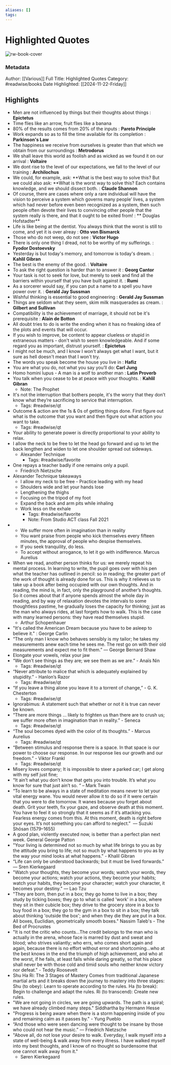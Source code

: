 ```yaml
---
aliases: []
tags:
---
```

# Highlighted Quotes

![rw-book-cover](https://readwise-assets.s3.amazonaws.com/static/images/article4.6bc1851654a0.png)
### Metadata
Author: [[Various]]
Full Title: Highlighted Quotes
Category: #readwise/books
Date Highlighted: [[2024-11-22-Friday]]

## Highlights
- Men are not influenced by things but their thoughts about things : **Epictetus**
- Time flies like an arrow, fruit flies like a banana
- 80% of the results comes from 20% of the inputs : **Pareto Principle**
- Work expands so as to fill the time available for its completion : **Parkinson's Law**
- The happiness we receive from ourselves is greater than that which we obtain from our surroundings : **Metrodorus**
- We shall leave this world as foolish and as wicked as we found it on our arrival : **Voltaire**
- We dont rise to the level of our expectations, we fall to the level of our training : **Archilochus**
- We could, for example, ask: **What is the best way to solve this? But we could also ask: **What is the worst way to solve this? Each contains knowledge, and we should dissect both. : **Claude Shannon**
- Of course, there are cases where only a rare individual will have the vision to perceive a system which governs many people’ lives, a system which had never before even been recognized as a system, then such people often devote their lives to convincing other people that the system really is there, and that it ought to be exited from! : ** Douglas Hofstadter**
- Life is like being at the dentist. You always think that the worst is still to come, and yet it is over alreay : **Otto von Bismarck**
- Those who do not weep, do not see : **Victor Hugo**
- There is only one thing I dread, not to be worthy of my sufferings. : **Fyodor Dostoevsky**
- Yesterday is but today's memory, and tomorrow is today's dream. : **Kahlil Gibran**
- The best is the enemy of the good. : **Voltaire**
- To ask the right question is harder than to answer it : **Georg Cantor**
- Your task is not to seek for love, but merely to seek and find all the barriers within yourself that you have built against it. : **Rumi**
- As a sorcerer would say, if you can put a name to a spell you have power over it. : **Gerald Jay Sussman**
- Wishful thinking is essential to good engineering : **Gerald Jay Sussman**
- Things are seldom what they seem, skim milk masquerades as cream. : **Gilbert and Sullivan**
- Compatibility is the achievement of marriage, it should not be it's prerequisite : **Alain de Botton**
- All doubt tries to do is write the ending when it has no freaking idea of the plots and events that will occur.
- If you wish to improve, be content to appear clueless or stupid in extraneous matters - don't wish to seem knowledgeable. And if some regard you as important, distrust yourself. : **Epictetus**
- I might not be much, and I know I won't always get what I want, but it sure as hell doesn't mean that I won't try.
- The words you speak become the house you live in : **Hafiz**
- You are what you do, not what you say you’ll do: **Carl Jung**
- Homo homini lupus - A man is a wolf to another man : **Latin Proverb**
- You talk when you cease to be at peace with your thoughts. : **Kahlil Gibran**
    - Note: The Prophet
- It's not the interruption that bothers people, it's the worry that they don’t know what they’re sacrificing to service that interruption.
    - Tags: #readwise/qt 
- Outcome & action are the 1s & 0s of getting things done. First figure out what is the outcome that you want and then figure out what action you want to take.
    - Tags: #readwise/qt 
- Your ability to generate power is directly proportional to your ability to relax.
- I allow the neck to be free to let the head go forward and up to let the back lengthen and widen to let one shoulder spread out sideways.
  - Alexander Technique
    - Tags: #readwise/favorite 
- One repays a teacher badly if one remains only a pupil.
  - Friedrich Nietzsche
- Alexander Technique takeaways
  - I allow my neck to be free - Practice leading with my head
  - Shoulders wide and let your hands lose
  - Lengthening the thighs
  - Focusing on the tripod of my foot
  - Expand the back and arm pits while inhaling
  - Work less on the exhale
    - Tags: #readwise/favorite 
    - Note: From Studio ACT class Fall 2021
- - We suffer more often in imagination than in reality
  - You want praise from people who kick themselves every fifteen minutes, the approval of people who despise themselves.
  - If you seek tranquility, do less.
  - To accept without arrogance, to let it go with indifference.
  Marcus Aurelius
- When we read, another person thinks for us: we merely repeat his mental process. In learning to write, the pupil goes over with his pen what the teacher has outlined in pencil: so in reading; the greater part of the work of thought is already done for us. This is why it relieves us to take up a book after being occupied with our own thoughts. And in reading, the mind is, in fact, only the playground of another’s thoughts. So it comes about that if anyone spends almost the whole day in reading, and by way of relaxation devotes the intervals to some thoughtless pastime, he gradually loses the capacity for thinking; just as the man who always rides, at last forgets how to walk. This is the case with many learned persons: they have read themselves stupid.
  - Arthur Schopenhauer
- "It's called the American Dream because you have to be asleep to believe it." : George Carlin
- “The only man I know who behaves sensibly is my tailor; he takes my measurements anew each time he sees me. The rest go on with their old measurements and expect me to fit them.”
  ​— George Bernard Shaw
- Elongate your vowels, relax your jaw
- “We don’t see things as they are; we see them as we are.” - Anaïs Nin
    - Tags: #readwise/qt 
- “Never attribute to malice that which is adequately explained by stupidity.” - Hanlon’s Razor
    - Tags: #readwise/qt 
- “If you leave a thing alone you leave it to a torrent of change,” - G. K. Chesterton
    - Tags: #readwise/qt 
- Ignorabimus: A statement such that whether or not it is true can never be known.
- “There are more things … likely to frighten us than there are to crush us; we suffer more often in imagination than in reality.” - Seneca
    - Tags: #readwise/qt 
- “The soul becomes dyed with the color of its thoughts.” - Marcus Aurelius
    - Tags: #readwise/qt 
- “Between stimulus and response there is a space. In that space is our power to choose our response. In our response lies our growth and our freedom.” - Viktor Frankl
    - Tags: #readwise/qt 
- Misery loves company;
  It is impossible to steer a parked car;
  I get along with my self just fine;
- “It ain’t what you don’t know that gets you into trouble. It’s what you know for sure that just ain’t so. “ – Mark Twain
- “To learn to be always in a state of meditation means never to let your vital energy wane. You would never allow it to do so if it were certain that you were to die tomorrow. It wanes because you forget about death. Grit your teeth, fix your gaze, and observe death at this moment. You have to feel it so strongly that it seems as if it’s attacking you. Fearless energy comes from this. At this moment, death is right before your eyes. It’s not something you can afford to neglect.” ​
  — Suzuki Shōsan (1579–1655)
- A good plan, violently executed now, is better than a perfect plan next week.
  General George Patton
- "Your living is determined not so much by what life brings to you as by the attitude you bring to life; not so much by what happens to you as by the way your mind looks at what happens." - Khalil Gibran
- “Life can only be understood backwards; but it must be lived forwards.”
  — Sren Kierkegaard
- "Watch your thoughts, they become your words; watch your words, they become your actions; watch your actions, they become your habits; watch your habits, they become your character; watch your character, it becomes your destiny." ― Lao Tzu
- "They are born, then put in a box; they go home to live in a box; they study by ticking boxes; they go to what is called 'work' in a box, where they sit in their cubicle box; they drive to the grocery store in a box to buy food in a box; they go to the gym in a box to sit in a box; they talk about thinking 'outside the box'; and when they die they are put in a box. All boxes, Euclidian, geometrically smooth boxes."
  Nassim Taleb's - The Bed of Procrustes
- "It is not the critic who counts...The credit belongs to the man who is actually in the arena, whose face is marred by dust and sweat and blood; who strives valiantly; who errs, who comes short again and again, because there is no effort without error and shortcoming...who at the best knows in the end the triumph of high achievement, and who at the worst, if he fails, at least fails while daring greatly, so that his place shall never be with those cold and timid souls who neither know victory nor defeat." - Teddy Roosevelt
- Shu Ha Ri: The 3 Stages of Mastery
  Comes from traditional Japanese martial arts and it breaks down the journey to mastery into three stages:
  Shu (to obey): Learn to operate according to the rules.
  Ha (to break): Begin to challenge and adapt the rules.
  Ri (to transcend): Create new rules.
- "We are not going in circles, we are going upwards. The path is a spiral; we have already climbed many steps."
  Siddhartha by Hermann Hesse
- "Progress is being aware when there is a storm happening inside of you and remaining calm as it passes by." - Yung Pueblo
- “And those who were seen dancing were thought to be insane by those who could not hear the music.” ― Friedrich Nietzsche
- "Above all, do not lose your desire to walk. Everyday, I walk myself into a state of well-being & walk away from every illness. I have walked myself into my best thoughts, and I know of no thought so burdensome that one cannot walk away from it."
  - Søren Kierkegaard
